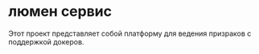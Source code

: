 # люмен сервис
Этот проект представляет собой платформу для ведения призраков с поддержкой докеров.

